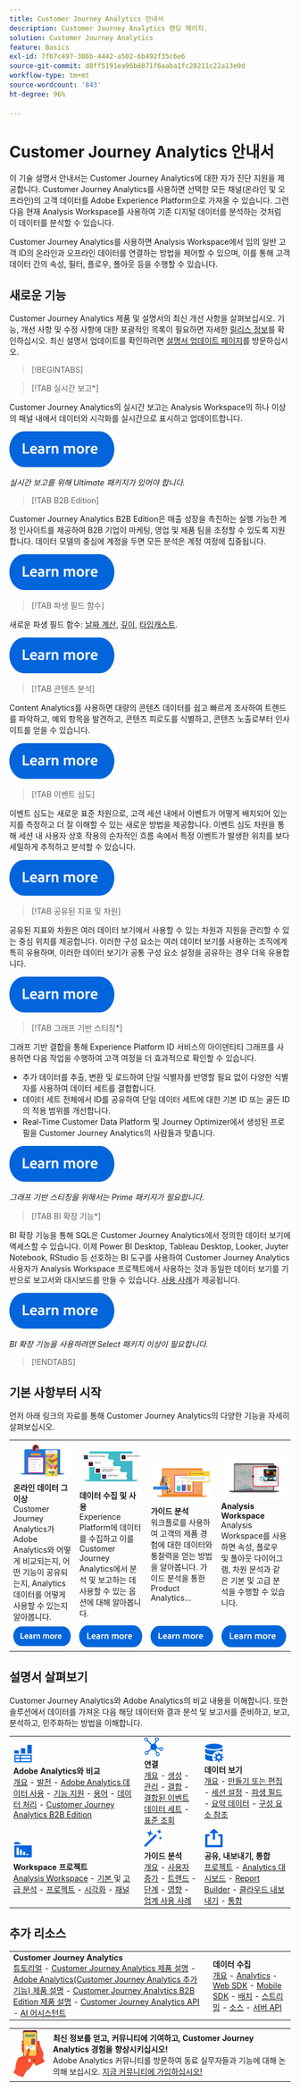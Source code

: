 ```yaml
---
title: Customer Journey Analytics 안내서
description: Customer Journey Analytics 랜딩 페이지.
solution: Customer Journey Analytics
feature: Basics
exl-id: 7f67c497-386b-4442-a502-6b492f35c6e6
source-git-commit: d8ff5191ea96b8871f6aaba1fc28211c22a13e0d
workflow-type: tm+mt
source-wordcount: '843'
ht-degree: 96%

---
```


# Customer Journey Analytics 안내서

이 기술 설명서 안내서는 Customer Journey Analytics에 대한 자가 진단 지원을 제공합니다. Customer Journey Analytics를 사용하면 선택한 모든 채널(온라인 및 오프라인)의 고객 데이터를 Adobe Experience Platform으로 가져올 수 있습니다. 그런 다음 현재 Analysis Workspace를 사용하여 기존 디지털 데이터를 분석하는 것처럼 이 데이터를 분석할 수 있습니다.

Customer Journey Analytics를 사용하면 Analysis Workspace에서 임의 일반 고객 ID의 온라인과 오프라인 데이터를 연결하는 방법을 제어할 수 있으며, 이를 통해 고객 데이터 간의 속성, 필터, 플로우, 폴아웃 등을 수행할 수 있습니다.

## 새로운 기능

Customer Journey Analytics 제품 및 설명서의 최신 개선 사항을 살펴보십시오. 기능, 개선 사항 및 수정 사항에 대한 포괄적인 목록이 필요하면 자세한 [릴리스 정보](../release-notes/latest.md)를 확인하십시오. 최신 설명서 업데이트를 확인하려면 [설명서 업데이트 페이지](../release-notes/doc-changes.md)를 방문하십시오.

>[!BEGINTABS]

>[!TAB 실시간 보고*]

Customer Journey Analytics의 실시간 보고는 Analysis Workspace의 하나 이상의 패널 내에서 데이터와 시각화를 실시간으로 표시하고 업데이트합니다.

[![이미지](assets/learn-more-button.svg)](/help/components/real-time/real-time.md)

*_실시간 보고를 위해 Ultimate 패키지가 있어야 합니다._*

>[!TAB B2B Edition]

Customer Journey Analytics B2B Edition은 매출 성장을 촉진하는 실행 가능한 계정 인사이트를 제공하여 B2B 기업이 마케팅, 영업 및 제품 팀을 조정할 수 있도록 지원합니다. 데이터 모델의 중심에 계정을 두면 모든 분석은 계정 여정에 집중됩니다.

[![이미지](assets/learn-more-button.svg)](/help/getting-started/cja-b2b-edition.md)

>[!TAB 파생 필드 함수]

새로운 파생 필드 함수: [날짜 계산](/help/data-views/derived-fields/derived-fields.md#date-math), [깊이](/help/data-views/derived-fields/derived-fields.md#depth), [타입캐스트](/help/data-views/derived-fields/derived-fields.md#typecast).

[![이미지](assets/learn-more-button.svg)](/help/data-views/derived-fields/derived-fields.md)

>[!TAB 콘텐츠 분석]

Content Analytics를 사용하면 대량의 콘텐츠 데이터를 쉽고 빠르게 조사하여 트렌드를 파악하고, 예외 항목을 발견하고, 콘텐츠 피로도를 식별하고, 콘텐츠 노출로부터 인사이트를 얻을 수 있습니다.

[![이미지](assets/learn-more-button.svg)](/help/content-analytics/content-analytics.md)

>[!TAB 이벤트 심도]

이벤트 심도는 새로운 표준 차원으로, 고객 세션 내에서 이벤트가 어떻게 배치되어 있는지를 측정하고 더 잘 이해할 수 있는 새로운 방법을 제공합니다. 이벤트 심도 차원을 통해 세션 내 사용자 상호 작용의 순차적인 흐름 속에서 특정 이벤트가 발생한 위치를 보다 세밀하게 추적하고 분석할 수 있습니다.

[![이미지](assets/learn-more-button.svg)](/help/components/dimensions/overview.md#standard-dimensions)


>[!TAB 공유된 지표 및 차원]

공유된 지표와 차원은 여러 데이터 보기에서 사용할 수 있는 차원과 지원을 관리할 수 있는 중심 위치를 제공합니다. 이러한 구성 요소는 여러 데이터 보기를 사용하는 조직에게 특히 유용하며, 이러한 데이터 보기가 공통 구성 요소 설정을 공유하는 경우 더욱 유용합니다.

[![이미지](assets/learn-more-button.svg)](/help/data-views/shared-metrics-dimensions/smd-overview.md)


<!--
>[!TAB AI Assistant] 

AI Assistant is a conversational experience that allows practitioners to perform tasks at a fast pace - whether its understanding concepts, troubleshooting problems, or searching through information. It also allows non-experts to perform expert tasks and increases the overall quality of work.

[![image](assets/learn-more-button.svg)](/help/ai-assistant.md)


>[!TAB Guided Analysis] 

Guided Analysis is now available directly from within Analysis Workspace, enabling users to create dashboards with comprehensive insights from panels, visualizations, and guided analyses.

[![image](assets/learn-more-button.svg)](/help/guided-analysis/overview.md)



>[!TAB Intelligent captions v2] 

Intelligent captions are now supported, with additional interface improvements, for [Line](/help/analysis-workspace/visualizations/line.md) (including multi-line), [Bar](/help/analysis-workspace/visualizations/bar.md), [Horizontal bar](/help/analysis-workspace/visualizations/horizontal-bar.md), [Area](/help/analysis-workspace/visualizations/area.md) (including multiple Area lines), [Donut](/help/analysis-workspace/visualizations/donut.md), [Fallout](/help/analysis-workspace/visualizations/fallout/fallout-flow.md), and [Flow](/help/analysis-workspace/visualizations/c-flow/flow.md) visualizations.

[![image](assets/learn-more-button.svg)](/help/components/c-intelligent-alerts/intelligent-alerts.md)


>[!TAB Alerts] 

Alerts allow you to be notified based on changed percentages or specific data points. You can preview how often an alert will trigger, send alerts by email or SMS, create stacked alerts, and more.

[![image](assets/learn-more-button.svg)](/help/components/c-intelligent-alerts/intelligent-alerts.md)


>[!TAB Summary data] 

Allows you to bring in time-series data that does not have a person ID. This time-series data can be used to support various use cases, such as 

- Presenting high-level performance indicators as part of or next to event-level data. 
- Uploading targets or goals at an hourly or daily basis, then positioning these targets or goals against event-level metrics. 

[![image](assets/learn-more-button.svg)](/help/data-views/summary-data.md)

-->

>[!TAB 그래프 기반 스티칭*]

그래프 기반 결합을 통해 Experience Platform ID 서비스의 아이덴티티 그래프를 사용하면 다음 작업을 수행하여 고객 여정을 더 효과적으로 확인할 수 있습니다. <ul><li>추가 데이터를 추출, 변환 및 로드하여 단일 식별자를 반영할 필요 없이 다양한 식별자를 사용하여 데이터 세트를 결합합니다.</li> <li>데이터 세트 전체에서 ID를 공유하여 단일 데이터 세트에 대한 기본 ID 또는 골든 ID의 적용 범위를 개선합니다.</li><li>Real-Time Customer Data Platform 및 Journey Optimizer에서 생성된 프로필을 Customer Journey Analytics의 사람들과 맞춥니다.</li></ul>

[![이미지](assets/learn-more-button.svg)](/help/stitching/overview.md#graph-based-stitching)

*_그래프 기반 스티칭을 위해서는 Prime 패키지가 필요합니다._*

>[!TAB BI 확장 기능*]

BI 확장 기능을 통해 SQL은 Customer Journey Analytics에서 정의한 데이터 보기에 액세스할 수 있습니다. 이제 Power BI Desktop, Tableau Desktop, Looker, Juyter Notebook, RStudio 등 선호하는 BI 도구를 사용하여 Customer Journey Analytics 사용자가 Analysis Workspace 프로젝트에서 사용하는 것과 동일한 데이터 보기를 기반으로 보고서와 대시보드를 만들 수 있습니다. [사용 사례](/help/use-cases/data-views/bi-extension-usecases.md)가 제공됩니다.

[![이미지](assets/learn-more-button.svg)](/help/data-views/bi-extension.md)

*_BI 확장 기능을 사용하려면 Select 패키지 이상이 필요합니다._*


>[!ENDTABS]

## 기본 사항부터 시작

먼저 아래 링크의 자료를 통해 Customer Journey Analytics의 다양한 기능을 자세히 살펴보십시오.

<table style="table-layout:fixed">
  <tr style="border: 0;">
    <td>
    <a href="/help/getting-started/aa-vs-cja/overview.md"><img src="./assets/aa-vs-cja.png"></a>
    <div><strong>온라인 데이터 그 이상</strong><br/>Customer Journey Analytics가 Adobe Analytics와 어떻게 비교되는지, 어떤 기능이 공유되는지, Analytics 데이터를 어떻게 사용할 수 있는지 알아봅니다.</div>
    </td>
    <td>
    <a href="/help/data-ingestion/data-ingestion.md"><img src="./assets/data-ingestion.png"></a>
    <div><strong>데이터 수집 및 사용</strong><br/>Experience Platform에 데이터를 수집하고 이를 Customer Journey Analytics에서 분석 및 보고하는 데 사용할 수 있는 옵션에 대해 알아봅니다.</div>
    </td>
    <td>
    <a href="/help/guided-analysis/overview.md"><img src="./assets/product-analytics.png"></a>
    <div><strong>가이드 분석</strong><br/>워크플로를 사용하여 고객의 제품 경험에 대한 데이터와 통찰력을 얻는 방법을 알아봅니다. 가이드 분석을 통한 Product Analytics…
    </div>
    </td>
    <td>
    <a href="/help/analysis-workspace/home.md"><img src="./assets/workspace.png"></a>
    <div><strong>Analysis Workspace</strong><br/>Analysis Workspace를 사용하면 속성, 플로우 및 폴아웃 다이어그램, 차원 분석과 같은 기본 및 고급 분석을 수행할 수 있습니다.</div>
    </td>
  </tr>
  <tr style="border: 0;">
    <td align="center"><a href="/help/getting-started/aa-vs-cja/overview.md"><img src="./assets/learn-more-button.svg"></a></td>
    <td align="center"><a href="/help/data-ingestion/data-ingestion.md"><img src="./assets/learn-more-button.svg"></a></td>
    <td align="center"><a href="/help/guided-analysis/overview.md"><img src="./assets/learn-more-button.svg"></a></td>
    <td align="center"><a href="/help/analysis-workspace/home.md"><img src="./assets/learn-more-button.svg"></a></td>
    </tr>
</table>


## 설명서 살펴보기

Customer Journey Analytics와 Adobe Analytics의 비교 내용을 이해합니다. 또한 솔루션에서 데이터를 가져온 다음 해당 데이터와 결과 분석 및 보고서를 준비하고, 보고, 분석하고, 민주화하는 방법을 이해합니다.

<table style="table-layout:fixed">
  <tr style="border: 0;">
    <td>
      <img src="./assets/analytics.svg" width="35px"><br/>
      <strong>Adobe Analytics와 비교</strong><br/><a href="/help/getting-started/aa-vs-cja/overview.md">개요</a> - <a href="/help/getting-started/aa-to-cja.md">발전</a> - <a href="/help/getting-started/aa-vs-cja/aa-data-in-cja.md">Adobe Analytics 데이터 사용</a> - <a href="/help/getting-started/aa-vs-cja/cja-aa.md">기능 지원</a> - <a href="/help/getting-started/aa-vs-cja/terminology.md">용어</a> - <a href="/help/getting-started/aa-vs-cja/data-processing-comparisons.md">데이터 처리</a> - <a href="/help/getting-started/cja-b2b-edition.md">Customer Journey Analytics B2B Edition</a>
    </td>
    <td>
      <img src="./assets/connections.svg" width="35px"><br/>
      <strong>연결</strong><br/><a href="/help/connections/overview.md">개요</a> - <a href="/help/connections/create-connection.md">생성</a> - <a href="/help/connections/manage-connections.md">관리</a> - <a href="/help/stitching/overview.md">결합</a> - <a href="/help/connections/combined-dataset.md">결합된 이벤트 데이터 세트</a> - <a href="/help/connections/standard-lookups.md">표준 조회</a>
    </td>
     <td>
      <img src="./assets/dataviews.svg" width="35px"><br/>
      <strong>데이터 보기</strong><br/><a href="/help/data-views/data-views.md">개요</a> - <a href="/help/data-views/create-dataview.md">만들기 또는 편집</a> - <a href="/help/data-views/session-settings.md">세션 설정</a> - <a href="/help/data-views/derived-fields/derived-fields.md">파생 필드</a> - <a href="/help/data-views/summary-data.md">요약 데이터</a> - <a href="/help/data-views/component-reference.md">구성 요소 참조</a>
    </td>

</tr>
  <tr style="border: 0;">
    <td>
      <img src="./assets/workspace.svg" width="35px"><br/>
      <strong>Workspace 프로젝트</strong><br/><a href="/help/analysis-workspace/home.md">Analysis Workspace</a> - <a href="/help/analysis-workspace/perform-basic-analysis.md">기본 </a> 및 <a href="/help/analysis-workspace/perform-adv-analysis.md">고급 분석</a> - <a href="/help/analysis-workspace/build-workspace-project/freeform-overview.md">프로젝트</a> - <a href="/help/analysis-workspace/visualizations/freeform-analysis-visualizations.md">시각화</a> - <a href="/help/analysis-workspace/c-panels/freeform-panel.md">패널</a>
    </td>
    <td>
      <img src="./assets/guided-analysis.svg" width="35px"><br/>
      <strong>가이드 분석</strong><br/><a href="/help/guided-analysis/overview.md">개요</a> - <a href="/help/guided-analysis/types/active-growth.md">사용자 증가</a> - <a href="/help/guided-analysis/types/trends.md">트렌드</a> - <a href="/help/guided-analysis/types/funnel.md">단계</a> - <a href="/help/guided-analysis/types/release-impact.md">영향</a> - <a href="/help/guided-analysis/industry-use-cases.md">업계 사용 사례</a>
    </td>
    <td>
      <img src="./assets/share.svg" width="35px"><br/>
      <strong>공유, 내보내기, 통합</strong><br/><a href="/help/analysis-workspace/curate-share/share-projects.md">프로젝트</a> - <a href="/help/mobile-app/home.md">Analytics 대시보드</a> - <a href="/help/report-builder/rb-overview.md">Report Builder</a>  - <a href="/help/components/exports/manage-exports.md">클라우드 내보내기</a> - <a href="/help/integrations/overview.md">통합</a>
    </td>
  </tr>
</table>

## 추가 리소스

<table style="table-layout:fixed"><tr style="border: 0;">
<td><strong>Customer Journey Analytics</strong><br/>
<a href="https://experienceleague.adobe.com/ko/docs/customer-journey-analytics-learn/tutorials/overview" target="_blank">튜토리얼</a> - <a href="https://helpx.adobe.com/kr/legal/product-descriptions/customer-journey-analytics.html" target="_blank">Customer Journey Analytics 제품 설명</a> - <a href="https://helpx.adobe.com/kr/legal/product-descriptions/adobe-analytics-addon-customer-journey-analytics.html" target="_blank">Adobe Analytics(Customer Journey Analytics 추가 기능) 제품 설명</a> - <a href="https://helpx.adobe.com/kr/legal/product-descriptions/customer-journey-analytics-b2b.html" target="_blank">Customer Journey Analytics B2B Edition 제품 설명</a> - <a href="https://developer.adobe.com/cja-apis/docs/" target="_blank">Customer Journey Analytics API</a> - <a href="/help/ai-assistant.md">AI 어시스턴트</a>
</td>
<td><strong>데이터 수집</strong><br/><a href="/help/data-ingestion/data-ingestion.md">개요</a> - <a href="/help/data-ingestion/analytics.md">Analytics</a> - <a href="/help/data-ingestion/aepwebsdk.md">Web SDK</a> - <a href="/help/data-ingestion/aepmobilesdk.md">Mobile SDK</a> - <a href="/help/data-ingestion/batch.md">배치</a> - <a href="/help/data-ingestion/streaming.md">스트리밍</a> - <a href="/help/data-ingestion/sources.md">소스</a> - <a href="/help/data-ingestion/serverapi.md">서버 API</a>
</td>
</tr>
</table>


<table style="table-layout:auto" class="tablelayout-is-fixed"><tbody><tr style="border: 0;"><td><img src="./assets/newsletter.png"></td><td>
<b>최신 정보를 얻고, 커뮤니티에 기여하고, Customer Journey Analytics 경험을 향상시키십시오!</b><br>Adobe Analytics 커뮤니티를 방문하여 동료 실무자들과 기능에 대해 논의해 보십시오. <a href="https://experienceleaguecommunities.adobe.com/t5/adobe-analytics/ct-p/adobe-analytics-community?profile.language=ko">지금 커뮤니티에 가입하십시오!</a></td></tr></tbody></table>
